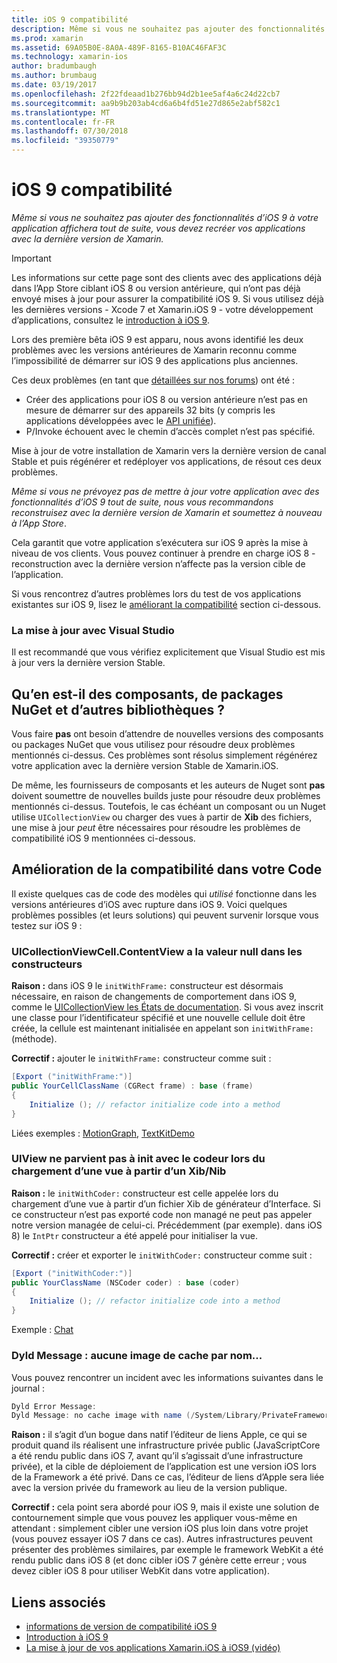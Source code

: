 ```yaml
---
title: iOS 9 compatibilité
description: Même si vous ne souhaitez pas ajouter des fonctionnalités d’iOS 9 à votre application affichera tout de suite, vous devez recréer vos applications avec la dernière version de Xamarin.
ms.prod: xamarin
ms.assetid: 69A05B0E-8A0A-489F-8165-B10AC46FAF3C
ms.technology: xamarin-ios
author: bradumbaugh
ms.author: brumbaug
ms.date: 03/19/2017
ms.openlocfilehash: 2f22fdeaad1b276bb94d2b1ee5af4a6c24d22cb7
ms.sourcegitcommit: aa9b9b203ab4cd6a6b4fd51e27d865e2abf582c1
ms.translationtype: MT
ms.contentlocale: fr-FR
ms.lasthandoff: 07/30/2018
ms.locfileid: "39350779"
---
```

# <a name="ios-9-compatibility"></a>iOS 9 compatibilité

_Même si vous ne souhaitez pas ajouter des fonctionnalités d’iOS 9 à votre application affichera tout de suite, vous devez recréer vos applications avec la dernière version de Xamarin._

> [!IMPORTANT]
> Les informations sur cette page sont des clients avec des applications déjà dans l’App Store ciblant iOS 8 ou version antérieure, qui n’ont pas déjà envoyé mises à jour pour assurer la compatibilité iOS 9. Si vous utilisez déjà les dernières versions - Xcode 7 et Xamarin.iOS 9 - votre développement d’applications, consultez le [introduction à iOS 9](~/ios/platform/introduction-to-ios9/index.md).

Lors des première bêta iOS 9 est apparu, nous avons identifié les deux problèmes avec les versions antérieures de Xamarin reconnu comme l’impossibilité de démarrer sur iOS 9 des applications plus anciennes.

Ces deux problèmes (en tant que [détaillées sur nos forums](http://forums.xamarin.com/discussion/comment/131529/#Comment_131529)) ont été :

- Créer des applications pour iOS 8 ou version antérieure n’est pas en mesure de démarrer sur des appareils 32 bits (y compris les applications développées avec le [API unifiée](~/cross-platform/macios/unified/index.md)).
- P/Invoke échouent avec le chemin d’accès complet n’est pas spécifié.

Mise à jour de votre installation de Xamarin vers la dernière version de canal Stable et puis régénérer et redéployer vos applications, de résout ces deux problèmes.

_Même si vous ne prévoyez pas de mettre à jour votre application avec des fonctionnalités d’iOS 9 tout de suite, nous vous recommandons reconstruisez avec la dernière version de Xamarin et soumettez à nouveau à l’App Store_.



Cela garantit que votre application s’exécutera sur iOS 9 après la mise à niveau de vos clients.
Vous pouvez continuer à prendre en charge iOS 8 - reconstruction avec la dernière version n’affecte pas la version cible de l’application.

Si vous rencontrez d’autres problèmes lors du test de vos applications existantes sur iOS 9, lisez le [améliorant la compatibilité](#compat) section ci-dessous.


### <a name="updating-with-visual-studio"></a>La mise à jour avec Visual Studio

Il est recommandé que vous vérifiez explicitement que Visual Studio est mis à jour vers la dernière version Stable.

## <a name="what-about-components-nugets-and-other-libraries"></a>Qu’en est-il des composants, de packages NuGet et d’autres bibliothèques ?

Vous faire **pas** ont besoin d’attendre de nouvelles versions des composants ou packages NuGet que vous utilisez pour résoudre deux problèmes mentionnés ci-dessus.
Ces problèmes sont résolus simplement régénérez votre application avec la dernière version Stable de Xamarin.iOS.

De même, les fournisseurs de composants et les auteurs de Nuget sont **pas** doivent soumettre de nouvelles builds juste pour résoudre deux problèmes mentionnés ci-dessus. Toutefois, le cas échéant un composant ou un Nuget utilise `UICollectionView` ou charger des vues à partir de **Xib** des fichiers, une mise à jour *peut* être nécessaires pour résoudre les problèmes de compatibilité iOS 9 mentionnées ci-dessous.


<a name="compat" />

## <a name="improving-compatibility-in-your-code"></a>Amélioration de la compatibilité dans votre Code

Il existe quelques cas de code des modèles qui *utilisé* fonctionne dans les versions antérieures d’iOS avec rupture dans iOS 9. Voici quelques problèmes possibles (et leurs solutions) qui peuvent survenir lorsque vous testez sur iOS 9 :

### <a name="uicollectionviewcellcontentview-is-null-in-constructors"></a>UICollectionViewCell.ContentView a la valeur null dans les constructeurs

**Raison :** dans iOS 9 le `initWithFrame:` constructeur est désormais nécessaire, en raison de changements de comportement dans iOS 9, comme le [UICollectionView les États de documentation](https://developer.apple.com/library/ios/documentation/UIKit/Reference/UICollectionView_class/#//apple_ref/occ/instm/UICollectionView/dequeueReusableCellWithReuseIdentifier:forIndexPath). Si vous avez inscrit une classe pour l’identificateur spécifié et une nouvelle cellule doit être créée, la cellule est maintenant initialisée en appelant son `initWithFrame:` (méthode).

**Correctif :** ajouter le `initWithFrame:` constructeur comme suit :

```csharp
[Export ("initWithFrame:")]
public YourCellClassName (CGRect frame) : base (frame)
{
    Initialize (); // refactor initialize code into a method
}
```

Liées exemples : [MotionGraph](https://github.com/xamarin/monotouch-samples/commit/3c1b7a4170c001e7290db9babb2b7a6dddeb8bcb), [TextKitDemo](https://github.com/xamarin/monotouch-samples/commit/23ea01b37326963b5ebf68bbcc1edd51c66a28d6)



### <a name="uiview-fails-to-init-with-coder-when-loading-a-view-from-a-xibnib"></a>UIView ne parvient pas à init avec le codeur lors du chargement d’une vue à partir d’un Xib/Nib

**Raison :** le `initWithCoder:` constructeur est celle appelée lors du chargement d’une vue à partir d’un fichier Xib de générateur d’Interface. Si ce constructeur n’est pas exporté code non managé ne peut pas appeler notre version managée de celui-ci. Précédemment (par exemple). dans iOS 8) le `IntPtr` constructeur a été appelé pour initialiser la vue.

**Correctif :** créer et exporter le `initWithCoder:` constructeur comme suit :

```csharp
[Export ("initWithCoder:")]
public YourClassName (NSCoder coder) : base (coder)
{
    Initialize (); // refactor initialize code into a method
}
```

Exemple : [Chat](https://github.com/xamarin/monotouch-samples/commit/7b81138d52e5f3f1aa3769fcb08f46122e9b6a88)


### <a name="dyld-message-no-cache-image-with-name"></a>Dyld Message : aucune image de cache par nom...

Vous pouvez rencontrer un incident avec les informations suivantes dans le journal :

```csharp
Dyld Error Message:
Dyld Message: no cache image with name (/System/Library/PrivateFrameworks/JavaScriptCore.framework/JavaScriptCore)
```

**Raison :** il s’agit d’un bogue dans natif l’éditeur de liens Apple, ce qui se produit quand ils réalisent une infrastructure privée public (JavaScriptCore a été rendu public dans iOS 7, avant qu’il s’agissait d’une infrastructure privée), et la cible de déploiement de l’application est une version iOS lors de la Framework a été privé. Dans ce cas, l’éditeur de liens d’Apple sera liée avec la version privée du framework au lieu de la version publique.

**Correctif :** cela point sera abordé pour iOS 9, mais il existe une solution de contournement simple que vous pouvez les appliquer vous-même en attendant : simplement cibler une version iOS plus loin dans votre projet (vous pouvez essayer iOS 7 dans ce cas). Autres infrastructures peuvent présenter des problèmes similaires, par exemple le framework WebKit a été rendu public dans iOS 8 (et donc cibler iOS 7 génère cette erreur ; vous devez cibler iOS 8 pour utiliser WebKit dans votre application).



## <a name="related-links"></a>Liens associés

- [informations de version de compatibilité iOS 9](https://releases.xamarin.com/ios-hotfix-for-ios-9-preview-xcode-6/)
- [Introduction à iOS 9](~/ios/platform/introduction-to-ios9/index.md)
- [La mise à jour de vos applications Xamarin.iOS à iOS9 (vidéo)](https://university.xamarin.com/lightninglectures/Updating-your-XamariniOS-apps-to-iOS9)
